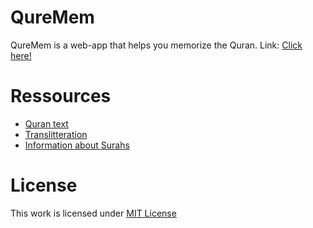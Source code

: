 # QureMem

QureMem is a web-app that helps you memorize the Quran.
Link: [Click here!](https://quremem.github.io/)

# Ressources

- [Quran text](https://d.helloquran.com/quran-arabic-english-json-allah.zip)
- [Translitteration](https://api.globalquran.com/complete/en.transliteration)
- [Information about Surahs](https://quran.com/2/info)

# License

This work is licensed under [MIT License]()
